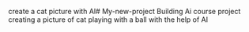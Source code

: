 create a cat picture with AI# My-new-project
Building Ai course project
creating a picture of cat playing with a ball with the help of AI
